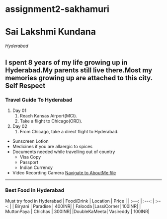 # assignment2-sakhamuri
# Sai Lakshmi Kundana
###### Hyderabad
I spent 8 years of my life growing up in Hyderabad.My parents still live there.Most my memories growing up are attached to this city.
**Self Respect**
---
### Travel Guide To Hyderabad
1. Day 01
   1. Reach Kansas Airport(MCI).
   2. Take a flight to Chicago(ORD).
2. Day 02
   1. From Chicago, take a direct flight to Hyderabad.
* Sunscreen Lotion
* Medicines if you are allaergic to spices
* Documents needed while travelling out of country
  * Visa Copy
  * Passport
  * Indian Currency
* Video Recording Camera
[Navigate to AboutMe file](AboutMe.md)
---
### Best Food in Hyderabad
Must try food in Hyderabad
| Food/Drink  | Location  | Price |
|   :---:     |   :---:   | :---: |
| Biryani     | Paradise  | 400INR|
| Falooda     |LassiCorner| 100INR|
| MuttonPaya  | Chichas   | 300INR|
|DoubleKaMeeta| Vasireddy | 100INR|